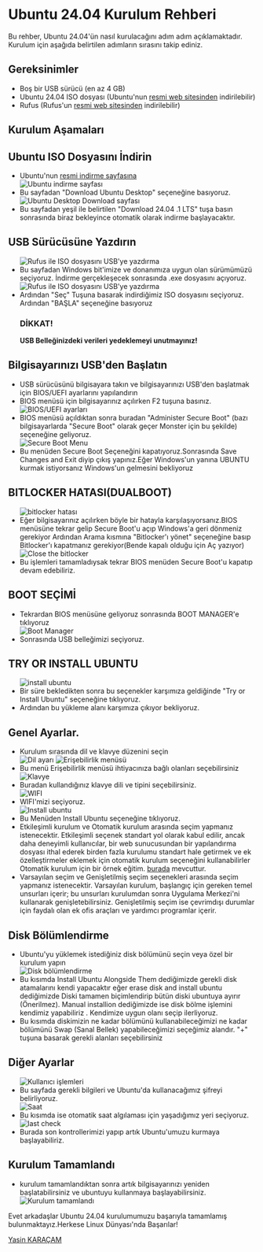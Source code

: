 </ul><h1>Ubuntu 24.04 Kurulum Rehberi</h1>

<p>Bu rehber, Ubuntu 24.04'ün nasıl kurulacağını adım adım açıklamaktadır. Kurulum için aşağıda belirtilen adımların sırasını takip ediniz.</p>

<h2>Gereksinimler</h2>
<ul>
    <li>Boş bir USB sürücü (en az 4 GB)</li>
    <li>Ubuntu 24.04 ISO dosyası (Ubuntu'nun <a href="https://ubuntu.com/download">resmi web sitesinden</a> indirilebilir)</li>
    <li>Rufus (Rufus'un <a href="https://rufus.ie/tr/">resmi web sitesinden</a> indirilebilir)</li>
</ul>


<h2>Kurulum Aşamaları</h2>
    <h2>Ubuntu ISO Dosyasını İndirin</h2>
    <ul>
        <li>Ubuntu'nun <a href="https://ubuntu.com/download">resmi indirme sayfasına</a></li>
        <img src="screenshots/Ubuntu Download Page .jpg" alt="Ubuntu indirme sayfası">
        <li>Bu sayfadan "Download Ubuntu Desktop" seçeneğine basıyoruz.</li>
        <img src="screenshots/Ubuntu Desktop.jpg" alt="Ubuntu Desktop Download sayfası">
        <li>Bu sayfadan yeşil ile belirtilen "Download 24.04 .1 LTS" tuşa basın sonrasında biraz bekleyince otomatik olarak indirme başlayacaktır.</li>
    </ul>
    <h2>USB Sürücüsüne Yazdırın</h2>
    <ul>
        <!-- <li>İndirdiğiniz ISO dosyasını bir USB yazma aracı ile USB sürücüsüne yazdırın</li> -->
        <img src="screenshots/Rufus Download.jpg" alt="Rufus ile ISO dosyasını USB'ye yazdırma">
        <li>Bu sayfadan Windows bit'imize ve donanımıza uygun olan sürümümüzü seçiyoruz. İndirme gerçekleşecek sonrasında .exe dosyasını açıyoruz. </li>
        <img src="screenshots/rufus.jpeg" alt="Rufus ile ISO dosyasını USB'ye yazdırma">
        <li>Ardından "Seç" Tuşuna basarak indirdiğimiz ISO dosyasını seçiyoruz. Ardından "BAŞLA" seçeneğine basıyoruz  <h3>DİKKAT!</h3> <p><b>USB Belleğinizdeki verileri yedeklemeyi unutmayınız!</b></p>  </li>
    </ul>
    <h2>Bilgisayarınızı USB'den Başlatın</h2>
    <ul>
        <li>USB sürücüsünü bilgisayara takın ve bilgisayarınızı USB'den başlatmak için BIOS/UEFI ayarlarını yapılandırın</li>
        <!-- Screenshot 3: BIOS/UEFI ayarları -->
        <li>BIOS menüsü için bilgisayarınız açılırken F2 tuşuna basınız.</li>
        <img src="screenshots/BIOS menu.jpg" alt="BIOS/UEFI ayarları">
        <li>BIOS menüsü açıldıktan sonra buradan "Administer Secure Boot" (bazı bilgisayarlarda "Secure Boot" olarak geçer Monster için bu şekilde) seçeneğine geliyoruz.</li>
        <img src="screenshots/secure boot menu.jpg" alt="Secure Boot Menu">
        <li>Bu menüden Secure Boot Seçeneğini kapatıyoruz.Sonrasında Save Changes and Exit diyip çıkış yapınız.Eğer Windows'un yanına UBUNTU kurmak istiyorsanız  Windows'un gelmesini bekliyoruz</li>
    </ul>
    <h2>BITLOCKER HATASI(DUALBOOT)</h2>
    <ul>
        <img src="screenshots/bitlocker.jpg" alt="bitlocker hatası">
        <li>Eğer bilgisayarınız  açılırken böyle bir hatayla karşılaşıyorsanız.BIOS menüsüne tekrar gelip Secure Boot'u açıp Windows'a geri dönmeniz gerekiyor Ardından Arama kısmına "Bitlocker'ı yönet" seçeneğine basıp Bitlocker'ı kapatmanız gerekiyor(Bende kapalı  olduğu  için Aç yazıyor)</li>
        <img src="screenshots/Close the bitlocker.jpg" alt="Close the bitlocker">
        <li>Bu işlemleri tamamladıysak tekrar BIOS menüden Secure Boot'u kapatıp devam edebiliriz.</li>
    </ul>
    <h2>BOOT SEÇİMİ</h2>
        <ul>
            <li>Tekrardan BIOS menüsüne geliyoruz sonrasında BOOT MANAGER'e tıklıyoruz</li>
            <img src="screenshots/boot manager.jpg" alt="Boot Manager">
            <li>Sonrasında USB belleğimizi seçiyoruz.</li>
        </ul>
    <h2>TRY OR INSTALL UBUNTU</h2>
        <ul>
            <img src="screenshots/Try or Install Ubuntu .png" alt="install ubuntu">
            <li>Bir süre bekledikten sonra bu seçenekler karşımıza geldiğinde "Try or Install Ubuntu" seçeneğine tıklıyoruz.</li>
            <img src="screenshots/Loading Screen.png" alt="">
            <li>Ardından bu yükleme alanı karşımıza çıkıyor bekliyoruz.</li>
        </ul>        
    <h2>Genel Ayarlar.</h2>
        <ul>
            <li>Kurulum sırasında dil ve klavye düzenini seçin</li>
            <!-- Screenshot 5: Dil ve klavye ayarları -->
            <img src="screenshots/Choose Language.png" alt="Dil ayarı">
            <img src="screenshots/accessibility.jpg" alt="Erişebilirlik menüsü">
            <li>Bu menü Erişebilirlik menüsü ihtiyacınıza bağlı olanları seçebilirsiniz</li>
            <img src="screenshots/keyboard.jpg" alt="Klavye">
            <li>Buradan kullandığınız klavye dili ve tipini seçebilirsiniz.</li>
            <img src="screenshots/wifi.jpg" alt="WIFI">
            <li>WIFI'mizi seçiyoruz.</li>
            <img src="screenshots/try or install.jpg" alt="Install ubuntu">
            <li>Bu Menüden Install Ubuntu seçeneğine tıklıyoruz.</li>
            <img src="screenshots/interactive installion.jpg" alt="">
            <li>
            Etkileşimli kurulum ve Otomatik kurulum arasında seçim yapmanız istenecektir. 
            Etkileşimli seçenek standart yol olarak kabul edilir, ancak daha deneyimli kullanıcılar, 
            bir web sunucusundan bir yapılandırma dosyası ithal ederek birden fazla kurulumu standart 
            hale getirmek ve ek özelleştirmeler eklemek için otomatik kurulum seçeneğini kullanabilirler
            Otomatik kurulum için bir örnek eğitim.
            <a href="https://blog.local-optimum.net/getting-started-with-autoinstall-on-ubuntu-desktop-24-04-lts-147a1defb2de"> burada</a> mevcuttur.</li>
            <img src="screenshots/Default Selection.jpg" alt="">
            <li>
            Varsayılan seçim ve Genişletilmiş seçim seçenekleri arasında seçim yapmanız istenecektir. 
                Varsayılan kurulum, başlangıç için gereken temel unsurları içerir; bu unsurları kurulumdan
                sonra Uygulama Merkezi'ni kullanarak genişletebilirsiniz. Genişletilmiş seçim ise çevrimdışı 
                durumlar için faydalı olan ek ofis araçları ve yardımcı programlar içerir.</li>
        </ul>
    <h2>Disk Bölümlendirme</h2>
        <ul>
            <li>Ubuntu'yu yüklemek istediğiniz disk bölümünü seçin veya özel bir kurulum yapın</li>
            <!-- Screenshot 6: Disk bölümlendirme ekranı -->
            <img src="screenshots/which way partition.jpg" alt="Disk bölümlendirme">
            <li>Bu kısımda Install Ubuntu Alongside Them dediğimizde gerekli disk atamalarını kendi yapacaktır
                eğer erase disk and install ubuntu dediğimizde Diski tamamen biçimlendirip  bütün diski ubuntuya ayırır (Önerilmez).
                Manual installion dediğimizde ise disk bölme işlemini kendimiz yapabiliriz . Kendimize uygun olanı seçip ilerliyoruz. </li>
            <img src="screenshots/Disk partition.png" alt="">
            <li>
            Bu kısımda diskimizin ne kadar bölümünü kullanabileceğimizi ne kadar bölümünü Swap (Sanal Bellek)
            yapabileceğimizi seçeğimiz alandır. "+" tuşuna basarak gerekli alanları seçebilirsiniz</li>
        </ul>
    <h2>Diğer Ayarlar</h2>
        <ul>
            <img src="screenshots/register.jpg" alt="Kullanıcı işlemleri">
            <li>Bu sayfada gerekli bilgileri ve Ubuntu'da kullanacağımız şifreyi belirliyoruz.</li>
            <img src="screenshots/region.jpg" alt="Saat">
            <li>Bu kısımda ise otomatik saat algılaması için  yaşadığımız yeri seçiyoruz.</li>
            <img src="screenshots/last check.jpg" alt="last check">
            <li>Burada son kontrollerimizi yapıp artık Ubuntu'umuzu kurmaya başlayabiliriz.</li>
        </ul>
    <h2>Kurulum Tamamlandı</h2>
    <ul>
        <li>kurulum tamamlandıktan sonra artık  bilgisayarınızı yeniden başlatabilirsiniz ve ubuntuyu kullanmaya başlayabilirsiniz.</li>
        <!-- Screenshot 8: Kurulum tamamlandı ekranı -->
        <img src="screenshots/restart req.jpg" alt="Kurulum tamamlandı">
    </ul>

<P>Evet arkadaşlar Ubuntu 24.04 kurulumumuzu başarıyla tamamlamış bulunmaktayız.Herkese Linux Dünyası'nda Başarılar!</P>
<a href="https://linkedin.com/in/yasin-karacamm" >Yasin KARAÇAM </a>
